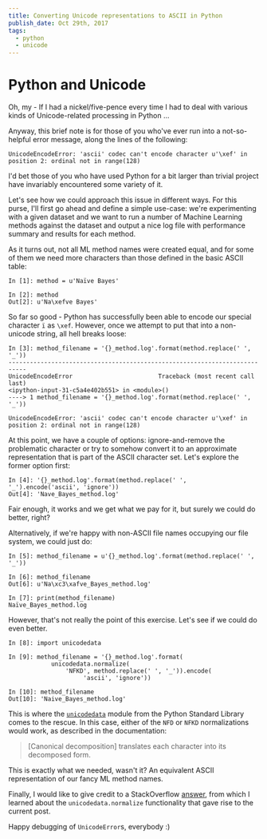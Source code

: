 ```yaml
---
title: Converting Unicode representations to ASCII in Python
publish_date: Oct 29th, 2017
tags:
  - python
  - unicode
---
```


# Python and Unicode

Oh, my - If I had a nickel/five-pence every time I had to deal with various kinds
of Unicode-related processing in Python ...

Anyway, this brief note is for those of you who've ever run into a not-so-helpful error message, along the lines of the following:
```ipython
UnicodeEncodeError: 'ascii' codec can't encode character u'\xef' in position 2: ordinal not in range(128)
```

I'd bet those of you who have used Python for a bit larger than trivial project have invariably encountered
some variety of it.

Let's see how we could approach this issue in different ways. For this purse, I'll first go
ahead and  define a
simple use-case: we're experimenting with a given dataset and we want to run a number of
Machine Learning methods against the dataset and output a nice log file with performance
summary and results for each method.

As it turns out, not all ML method names were created equal, and for some of them
we need more characters than those defined in the basic ASCII table:

```ipython
In [1]: method = u'Naïve Bayes'

In [2]: method
Out[2]: u'Na\xefve Bayes'

```

So far so good - Python has successfully been able to encode our special character
`ï` as `\xef`. However, once we attempt to put that into a non-unicode string, all hell
breaks loose:
```ipython
In [3]: method_filename = '{}_method.log'.format(method.replace(' ', '_'))
---------------------------------------------------------------------------
UnicodeEncodeError                        Traceback (most recent call last)
<ipython-input-31-c5a4e402b551> in <module>()
----> 1 method_filename = '{}_method.log'.format(method.replace(' ', '_'))

UnicodeEncodeError: 'ascii' codec can't encode character u'\xef' in position 2: ordinal not in range(128)
```

At this point, we have a couple of options: ignore-and-remove the problematic character or
try to somehow convert it to an approximate representation that is part of the
ASCII character set. Let's explore the former option first:
```ipython
In [4]: '{}_method.log'.format(method.replace(' ', '_').encode('ascii', 'ignore'))
Out[4]: 'Nave_Bayes_method.log'

```
Fair enough, it works and we get what we pay for it, but surely we could do better,
right?

Alternatively, if we're happy with non-ASCII file names occupying our file system, we
could just do:
```ipython
In [5]: method_filename = u'{}_method.log'.format(method.replace(' ', '_'))

In [6]: method_filename
Out[6]: u'Na\xc3\xafve_Bayes_method.log'

In [7]: print(method_filename)
Naïve_Bayes_method.log

```

However, that's not really the point of this exercise. Let's see if we could do even better.
```ipython
In [8]: import unicodedata

In [9]: method_filename = '{}_method.log'.format(
            unicodedata.normalize(
                'NFKD', method.replace(' ', '_')).encode(
                     'ascii', 'ignore'))

In [10]: method_filename
Out[10]: 'Naive_Bayes_method.log'
```

This is where the [`unicodedata`][unicodedata_module] module from the Python Standard
Library comes to the rescue. In this case, either of the `NFD` or `NFKD` normalizations would work, as
described in the documentation:
> [Canonical decomposition] translates each character into its decomposed form.

This is exactly what we needed, wasn't it? An equivalent ASCII representation of our fancy
ML method names.

Finally, I would like to give credit to a StackOverflow [answer][stackoverflow_unicodedata], from which I
learned about the `unicodedata.normalize` functionality that gave rise to the current post.

Happy debugging of `UnicodeError`s, everybody :)

[unicodedata_module]: https://docs.python.org/2/library/unicodedata.html
[stackoverflow_unicodedata]: https://stackoverflow.com/a/7782177
